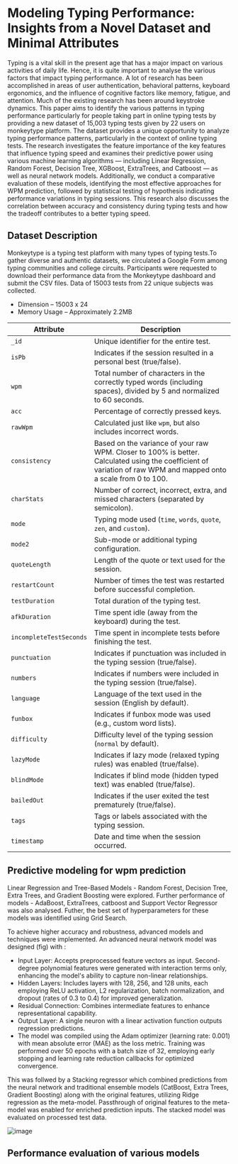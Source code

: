 # Modeling Typing Performance: Insights from a Novel Dataset and Minimal Attributes
Typing is a vital skill in the present age that has a major impact on various activities of daily life. Hence, it is quite important to analyse the various factors that impact typing performance. A lot of research has been accomplished in areas of user authentication, behavioral patterns, keyboard ergonomics, and the influence of cognitive factors like memory, fatigue, and attention. Much of the existing research has been around keystroke dynamics. This paper aims to identify the various patterns in typing performance particularly for people taking part in online typing tests by providing a new dataset of 15,003 typing tests given by 22 users on monkeytype platform. The dataset provides a unique opportunity to analyze typing performance patterns, particularly in the context of online typing tests. The research investigates the feature importance of the key features that influence typing speed and examines their predictive power using various machine learning algorithms — including Linear Regression, Random Forest, Decision Tree, XGBoost, ExtraTrees, and Catboost — as well as neural network models. Additionally, we conduct a comparative evaluation of these models, identifying the most effective approaches for WPM prediction, followed by statistical testing of hypothesis indicating performance variations in typing sessions. This research also discusses the correlation between accuracy and consistency during typing tests and how the tradeoff contributes to a better typing speed.
## Dataset Description
Monkeytype is a typing test platform with many types of typing tests.To gather diverse and authentic datasets, we circulated a Google Form among typing communities and college circuits. Participants were requested to download their performance data from the Monkeytype dashboard and submit the CSV files. Data of 15003 tests from 22 unique subjects was collected.
- Dimension – 15003 x 24
- Memory Usage – Approximately 2.2MB

| Attribute               | Description |
|-------------------------|-------------|
| `_id`                  | Unique identifier for the entire test. |
| `isPb`                 | Indicates if the session resulted in a personal best (true/false). |
| `wpm`                  | Total number of characters in the correctly typed words (including spaces), divided by 5 and normalized to 60 seconds. |
| `acc`                  | Percentage of correctly pressed keys. |
| `rawWpm`               | Calculated just like `wpm`, but also includes incorrect words. |
| `consistency`          | Based on the variance of your raw WPM. Closer to 100% is better. Calculated using the coefficient of variation of raw WPM and mapped onto a scale from 0 to 100. |
| `charStats`            | Number of correct, incorrect, extra, and missed characters (separated by semicolon). |
| `mode`                 | Typing mode used (`time`, `words`, `quote`, `zen`, and `custom`). |
| `mode2`                | Sub-mode or additional typing configuration. |
| `quoteLength`          | Length of the quote or text used for the session. |
| `restartCount`         | Number of times the test was restarted before successful completion. |
| `testDuration`         | Total duration of the typing test. |
| `afkDuration`          | Time spent idle (away from the keyboard) during the test. |
| `incompleteTestSeconds` | Time spent in incomplete tests before finishing the test. |
| `punctuation`          | Indicates if punctuation was included in the typing session (true/false). |
| `numbers`              | Indicates if numbers were included in the typing session (true/false). |
| `language`             | Language of the text used in the session (English by default). |
| `funbox`               | Indicates if funbox mode was used (e.g., custom word lists). |
| `difficulty`           | Difficulty level of the typing session (`normal` by default). |
| `lazyMode`             | Indicates if lazy mode (relaxed typing rules) was enabled (true/false). |
| `blindMode`            | Indicates if blind mode (hidden typed text) was enabled (true/false). |
| `bailedOut`            | Indicates if the user exited the test prematurely (true/false). |
| `tags`                 | Tags or labels associated with the typing session. |
| `timestamp`            | Date and time when the session occurred. |

## Predictive modeling for wpm prediction 
Linear Regression and Tree-Based Models - Random Forest, Decision Tree, Extra Trees, and Gradient Boosting were explored. Further performance of models - AdaBoost, ExtraTrees, catboost and Support Vector Regressor was also analysed. Futher, the best set of hyperparameters for these models was identified using Grid Search.

To achieve higher accuracy and robustness, advanced models and techniques were implemented. An advanced neural network model was designed (fig) with :
- Input Layer: Accepts preprocessed feature vectors as input. Second-degree polynomial features were generated with interaction terms only, enhancing the model's ability to capture non-linear relationships.
- Hidden Layers: Includes layers with 128, 256, and 128 units, each employing ReLU activation, L2 regularization, batch normalization, and dropout (rates of 0.3 to 0.4) for improved generalization.
- Residual Connection: Combines intermediate features to enhance representational capability.
- Output Layer: A single neuron with a linear activation function outputs regression predictions.
- The model was compiled using the Adam optimizer (learning rate: 0.001) with mean absolute error (MAE) as the loss metric. Training was performed over 50 epochs with a batch size of 32, employing early stopping and learning rate reduction callbacks for optimized convergence.

This was follwed by a Stacking regressor which combined predictions from the neural network and traditional ensemble models (CatBoost, Extra Trees, Gradient Boosting) along with the original features, utilizing Ridge regression as the meta-model. Passthrough of original features to the meta-model was enabled for enriched prediction inputs. The stacked model was evaluated on processed test data.

![image](https://github.com/user-attachments/assets/84db53fe-e715-4b62-a206-96ff308066f5)

## Performance evaluation of various models
